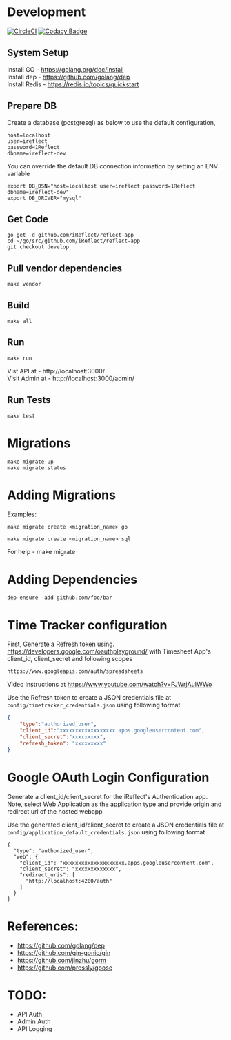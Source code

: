 # Development

[![CircleCI](https://circleci.com/gh/iReflect/reflect-app.svg?style=svg)](https://circleci.com/gh/iReflect/reflect-app)
[![Codacy Badge](https://api.codacy.com/project/badge/Grade/21adfd09348b4de5b1aaec650a2d7462)](https://www.codacy.com/app/iReflect/reflect-app?utm_source=github.com&amp;utm_medium=referral&amp;utm_content=iReflect/reflect-app&amp;utm_campaign=Badge_Grade)


## System Setup
Install GO - https://golang.org/doc/install  
Install dep - https://github.com/golang/dep   
Install Redis - https://redis.io/topics/quickstart

## Prepare DB
Create a database (postgresql) as below to use the default configuration,
```
host=localhost
user=ireflect
password=1Reflect
dbname=ireflect-dev
```

You can override the default DB connection information by setting an ENV variable
```
export DB_DSN="host=localhost user=ireflect password=1Reflect dbname=ireflect-dev"
export DB_DRIVER="mysql"
```

## Get Code
```
go get -d github.com/iReflect/reflect-app
cd ~/go/src/github.com/iReflect/reflect-app
git checkout develop
```


## Pull vendor dependencies
```
make vendor
```

## Build
```
make all
```

## Run
```
make run
```
Vist API at - http://localhost:3000/  
Visit Admin at - http://localhost:3000/admin/  

## Run Tests
```
make test
```

# Migrations
```
make migrate up
make migrate status
```

# Adding Migrations
Examples:
```
make migrate create <migration_name> go

make migrate create <migration_name> sql
```

For help - make migrate

# Adding Dependencies
```
dep ensure -add github.com/foo/bar
```

# Time Tracker configuration
First, Generate a Refresh token using.
https://developers.google.com/oauthplayground/ with Timesheet App's client_id, client_secret and following scopes

```
https://www.googleapis.com/auth/spreadsheets
```

Video instructions at https://www.youtube.com/watch?v=PJWrjAuIWWo


Use the Refresh token to create a JSON credentials file at `config/timetracker_credentials.json` using following format

```json
{
    "type":"authorized_user",
    "client_id":"xxxxxxxxxxxxxxxxxx.apps.googleusercontent.com",
    "client_secret":"xxxxxxxxx",
    "refresh_token": "xxxxxxxxx"
}
```

# Google OAuth Login Configuration
Generate a client_id/client_secret for the iReflect's Authentication app.
Note, select Web Application as the application type and provide origin and redirect url of the hosted webapp

Use the generated client_id/client_secret to create a JSON credentials file at `config/application_default_credentials.json` using following format  
```
{
  "type": "authorized_user",
  "web": {
    "client_id": "xxxxxxxxxxxxxxxxxxxx.apps.googleusercontent.com",
    "client_secret": "xxxxxxxxxxxxx",
    "redirect_uris": [
      "http://localhost:4200/auth"
    ]
  }
}
```    

# References:
- https://github.com/golang/dep
- https://github.com/gin-gonic/gin
- https://github.com/jinzhu/gorm
- https://github.com/pressly/goose

# TODO:
- API Auth
- Admin Auth
- API Logging
